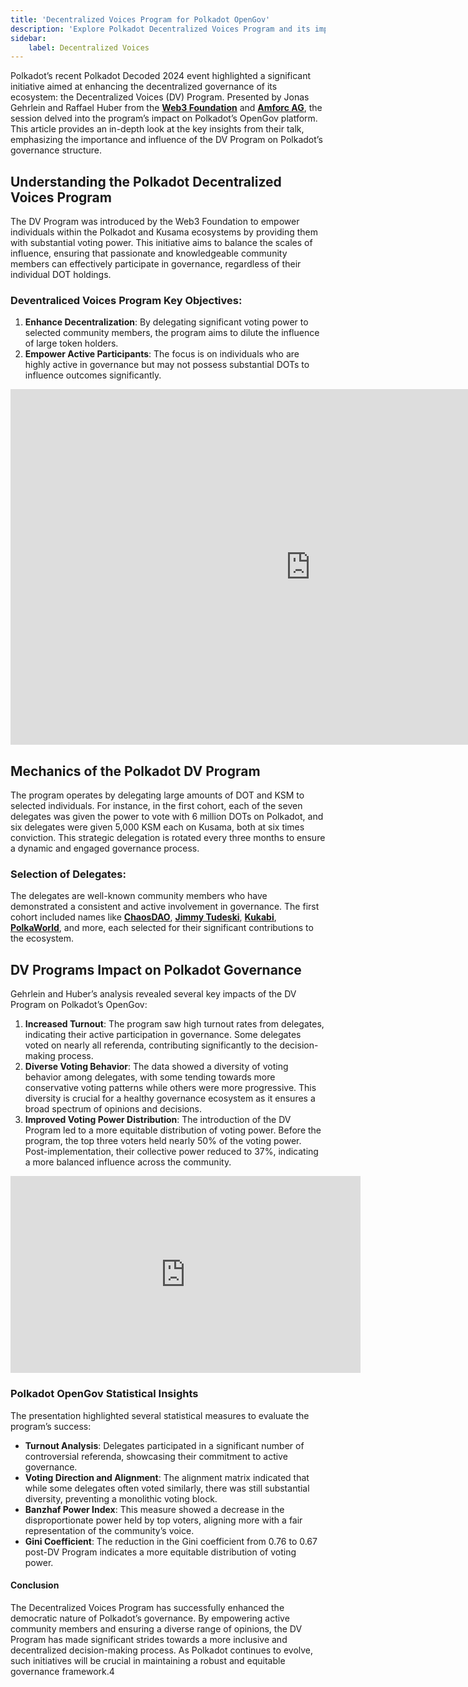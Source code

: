 ```yaml
---
title: 'Decentralized Voices Program for Polkadot OpenGov'
description: 'Explore Polkadot Decentralized Voices Program and its impact on governance, enhancing community participation and decentralization.'
sidebar:  
    label: Decentralized Voices
---
```

Polkadot’s recent Polkadot Decoded 2024 event highlighted a significant initiative aimed at enhancing the decentralized governance of its ecosystem: the Decentralized Voices (DV) Program. Presented by Jonas Gehrlein and Raffael Huber from the [**Web3 Foundation**](https://dablock.com/ecosystem/web3-foundation/) and [**Amforc AG**](https://dablock.com/ecosystem/amforc/), the session delved into the program’s impact on Polkadot’s OpenGov platform. This article provides an in-depth look at the key insights from their talk, emphasizing the importance and influence of the DV Program on Polkadot’s governance structure.

## Understanding the Polkadot Decentralized Voices Program
The DV Program was introduced by the Web3 Foundation to empower individuals within the Polkadot and Kusama ecosystems by providing them with substantial voting power. This initiative aims to balance the scales of influence, ensuring that passionate and knowledgeable community members can effectively participate in governance, regardless of their individual DOT holdings.

### Deventraliced Voices Program Key Objectives:
1. **Enhance Decentralization**: By delegating significant voting power to selected community members, the program aims to dilute the influence of large token holders.
2. **Empower Active Participants**: The focus is on individuals who are highly active in governance but may not possess substantial DOTs to influence outcomes significantly.

<iframe allowfullscreen="allowfullscreen" frameborder="0" height="569" src="https://docs.google.com/presentation/d/e/2PACX-1vRDutsN3JqSpzUbFb0I5b-MDeTxcJwm3uQcHouiE4qupbNGFmUX7AIbueHJswPWYUuZDNT5yGX82YkH/embed?start=false&loop=false&delayms=60000" width="960"></iframe>

## Mechanics of the Polkadot DV Program
The program operates by delegating large amounts of DOT and KSM to selected individuals. For instance, in the first cohort, each of the seven delegates was given the power to vote with 6 million DOTs on Polkadot, and six delegates were given 5,000 KSM each on Kusama, both at six times conviction. This strategic delegation is rotated every three months to ensure a dynamic and engaged governance process.

### Selection of Delegates:
The delegates are well-known community members who have demonstrated a consistent and active involvement in governance. The first cohort included names like [**ChaosDAO**](https://dablock.com/ecosystem/chaosdao/), **[Jimmy Tudeski](https://dablock.com/ecosystem/stakenode/)**, **[Kukabi](https://dablock.com/ecosystem/helikon-labs/)**, **[PolkaWorld](https://dablock.com/ecosystem/polkaworld/)**, and more, each selected for their significant contributions to the ecosystem.

## DV Programs Impact on Polkadot Governance
Gehrlein and Huber’s analysis revealed several key impacts of the DV Program on Polkadot’s OpenGov:
1. **Increased Turnout**: The program saw high turnout rates from delegates, indicating their active participation in governance. Some delegates voted on nearly all referenda, contributing significantly to the decision-making process.
2. **Diverse Voting Behavior**: The data showed a diversity of voting behavior among delegates, with some tending towards more conservative voting patterns while others were more progressive. This diversity is crucial for a healthy governance ecosystem as it ensures a broad spectrum of opinions and decisions.
3. **Improved Voting Power Distribution**: The introduction of the DV Program led to a more equitable distribution of voting power. Before the program, the top three voters held nearly 50% of the voting power. Post-implementation, their collective power reduced to 37%, indicating a more balanced influence across the community.

<iframe allowfullscreen="allowfullscreen" frameborder="0" height="315" src="https://www.youtube.com/embed/YjezPGQFXzw?si=HzLteofFEAwUytNz" title="YouTube video player" width="560"></iframe>

### Polkadot OpenGov Statistical Insights
The presentation highlighted several statistical measures to evaluate the program’s success:
- **Turnout Analysis**: Delegates participated in a significant number of controversial referenda, showcasing their commitment to active governance.
- **Voting Direction and Alignment**: The alignment matrix indicated that while some delegates often voted similarly, there was still substantial diversity, preventing a monolithic voting block.
- **Banzhaf Power Index**: This measure showed a decrease in the disproportionate power held by top voters, aligning more with a fair representation of the community’s voice.
- **Gini Coefficient**: The reduction in the Gini coefficient from 0.76 to 0.67 post-DV Program indicates a more equitable distribution of voting power.

#### Conclusion
The Decentralized Voices Program has successfully enhanced the democratic nature of Polkadot’s governance. By empowering active community members and ensuring a diverse range of opinions, the DV Program has made significant strides towards a more inclusive and decentralized decision-making process. As Polkadot continues to evolve, such initiatives will be crucial in maintaining a robust and equitable governance framework.4